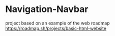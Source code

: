 # Navigation-Navbar
project based on an example of the web roadmap
https://roadmap.sh/projects/basic-html-website
